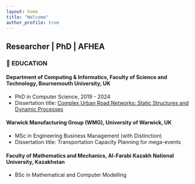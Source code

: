 ```yaml
---
layout: home
title: "Welcome"
author_profile: true
---
```


## Researcher | PhD | AFHEA

### 📘 EDUCATION

#### Department of Computing & Informatics, Faculty of Science and Technology, Bournemouth University, UK
- PhD in Computer Science, 2019 - 2024
- Dissertation title: <a href="https://eprints.bournemouth.ac.uk/40767/1/KOZHABEK%2C%20Assemgul_Ph.D._2024.pdf">Complex Urban Road Networks: Static Structures and Dynamic Processes</a>

#### Warwick Manufacturing Group (WMG), University of Warwick, UK
- MSc in Engineering Business Management (with Distinction)
- Dissertation title: Transportation Capacity Planning for mega-events

#### Faculty of Mathematics and Mechanics, Al-Farabi Kazakh National University, Kazakhstan
- BSc in Mathematical and Computer Modelling
